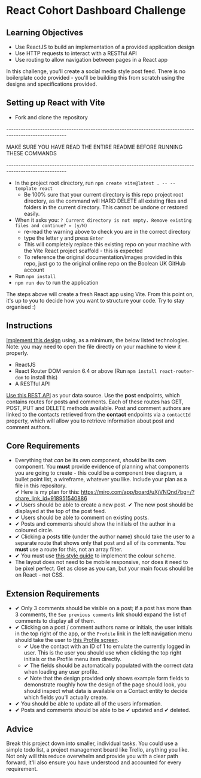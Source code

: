 # React Cohort Dashboard Challenge

## Learning Objectives
- Use ReactJS to build an implementation of a provided application design
- Use HTTP requests to interact with a RESTful API
- Use routing to allow navigation between pages in a React app

In this challenge, you'll create a social media style post feed. There is no boilerplate code provided - you'll be building this from scratch using the designs and specifications provided.

## Setting up React with Vite
- Fork and clone the repository

\-------------------------------------------------------------------------------------------------------

MAKE SURE YOU HAVE READ THE ENTIRE README BEFORE RUNNING THESE COMMANDS

\-------------------------------------------------------------------------------------------------------

- In the project root directory, run `npm create vite@latest . -- --template react`
  - Be 100% sure that your current directory is this repo project root directory, as the command will HARD DELETE all existing files and folders in the current directory. This cannot be undone or restored easily.
- When it asks you: `? Current directory is not empty. Remove existing files and continue? » (y/N)`
  - re-read the warning above to check you are in the correct directory
  - type the letter `y` and press `Enter`
  - This will completely replace this existing repo on your machine with the Vite React project scaffold - this is expected
  - To reference the original documentation/images provided in this repo, just go to the original online repo on the Boolean UK GitHub account
- Run `npm install`
- `npm run dev` to run the application

The steps above will create a fresh React app using Vite. From this point on, it's up to you to decide how you want to structure your code. Try to stay organised :)

## Instructions

[Implement this design](./_assets/dashboard.png) using, as a minimum, the below listed technologies. Note: you may need to open the file directly on your machine to view it properly.

- ReactJS
- React Router DOM version 6.4 or above (Run `npm install react-router-dom` to install this)
- A RESTful API

[Use this REST API](https://boolean-api-server.fly.dev/api-docs/#/post) as your data source. Use the **post** endpoints, which contains routes for posts and comments. Each of these routes has GET, POST, PUT and DELETE methods available. Post and comment authors are linked to the contacts retrieved from the **contact** endpoints via a `contactId` property, which will allow you to retrieve information about post and comment authors.

## Core Requirements

- Everything that *can* be its own component, *should* be its own component. You **must** provide evidence of planning what components you are going to create - this could be a component tree diagram, a bullet point list, a wireframe, whatever you like. Include your plan as a file in this repository.<br/>
✔︎ Here is my plan for this:
https://miro.com/app/board/uXjVNQnd7bg=/?share_link_id=918951540886
- ✔︎ Users should be able to create a new post. ✔︎ The new post should be displayed at the top of the post feed.
- ✔︎ Users should be able to comment on existing posts.
- ✔︎ Posts and comments should show the initials of the author in a coloured circle.
- ✔︎ Clicking a posts title (under the author name) should take the user to a separate route that shows only that post and all of its comments. You **must** use a route for this, not an array filter.
- ✔︎ You must use [this style guide](./STYLE_GUIDE.md) to implement the colour scheme.
- The layout does not need to be mobile responsive, nor does it need to be pixel perfect. Get as close as you can, but your main focus should be on React - not CSS.

## Extension Requirements

- ✔︎ Only 3 comments should be visible on a post; if a post has more than 3 comments, the `See previous comments` link should expand the list of comments to display all of them.
- ✔︎ Clicking on a post / comment authors name or initials, the user initials in the top right of the app, or the `Profile` link in the left navigation menu should take the user to [this Profile screen](./_assets/profile.png).
    - ✔︎ Use the contact with an ID of 1 to emulate the currently logged in user. This is the user you should use when clicking the top right initials or the Profile menu item directly.
    - ✔︎ The fields should be automatically populated with the correct data when loading any user profile.
    - ✔︎ Note that the design provided only shows example form fields to demonstrate roughly how the design of the page should look, you should inspect what data is available on a Contact entity to decide which fields you'll actually create.
- ✔︎ You should be able to update all of the users information.
- ✔︎ Posts and comments should be able to be ✔︎ updated and ✔︎ deleted.

## Advice

Break this project down into smaller, individual tasks. You could use a simple todo list, a project management board like Trello, anything you like. Not only will this reduce overwhelm and provide you with a clear path forward, it'll also ensure you have understood and accounted for every requirement.